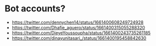 # Bot accounts?

  - https://twitter.com/dennychen14/status/1661400608249724928
  - https://twitter.com/Dhafie_aguero/status/1661400315055288320
  - https://twitter.com/DieyeYoussoupha/status/1661400243735261185
  - https://twitter.com/dinayunitasari_/status/1661400195458842630
